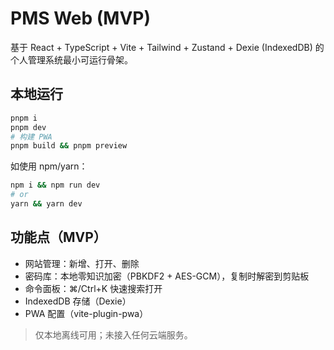 # PMS Web (MVP)

基于 React + TypeScript + Vite + Tailwind + Zustand + Dexie (IndexedDB) 的个人管理系统最小可运行骨架。

## 本地运行

```bash
pnpm i
pnpm dev
# 构建 PWA
pnpm build && pnpm preview
```

如使用 npm/yarn：
```bash
npm i && npm run dev
# or
yarn && yarn dev
```

## 功能点（MVP）
- 网站管理：新增、打开、删除
- 密码库：本地零知识加密（PBKDF2 + AES-GCM），复制时解密到剪贴板
- 命令面板：⌘/Ctrl+K 快速搜索打开
- IndexedDB 存储（Dexie）
- PWA 配置（vite-plugin-pwa）

> 仅本地离线可用；未接入任何云端服务。
